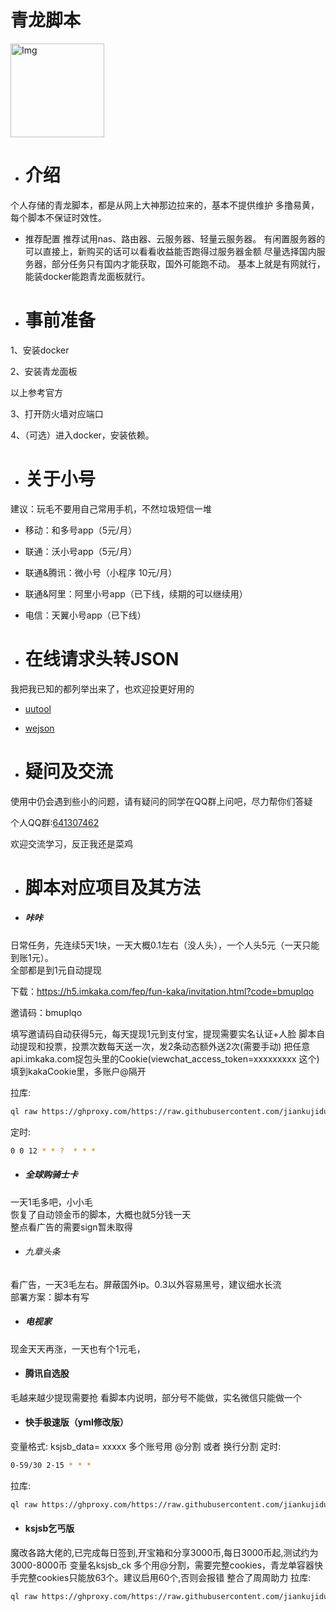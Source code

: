 # 青龙脚本
    
<img width="150" src="https://z3.ax1x.com/2021/11/18/I7MpAe.png" alt="Img">


* # 介绍
个人存储的青龙脚本，都是从网上大神那边拉来的，基本不提供维护
多撸易黄，每个脚本不保证时效性。

* 推荐配置
推荐试用nas、路由器、云服务器、轻量云服务器。
有闲置服务器的可以直接上，新购买的话可以看看收益能否跑得过服务器金额
尽量选择国内服务器，部分任务只有国内才能获取，国外可能跑不动。
基本上就是有网就行，能装docker能跑青龙面板就行。

* # 事前准备
1、安装docker

2、安装青龙面板

以上参考官方

3、打开防火墙对应端口

4、（可选）进入docker，安装依赖。

* # 关于小号

建议：玩毛不要用自己常用手机，不然垃圾短信一堆

* 移动：和多号app（5元/月）
* 联通：沃小号app（5元/月）
* 联通&腾讯：微小号（小程序 10元/月）
* 联通&阿里：阿里小号app（已下线，续期的可以继续用）
* 电信：天翼小号app（已下线）


* # 在线请求头转JSON

我把我已知的都列举出来了，也欢迎投更好用的


* [uutool](https://uutool.cn/header2json/)

* [wejson](https://wejson.cn/header2json/)


* # 疑问及交流

使用中仍会遇到些小的问题，请有疑问的同学在QQ群上问吧，尽力帮你们答疑

个人QQ群:[641307462](https://qm.qq.com/cgi-bin/qm/qr?k=B5meSMnKmXOIACK9VyWTYjIxdLWpSbRm&authKey=EMQROjU6NjgLUwmHnYJF052JFdpfBq7mB+nNuC5JRxk5JZyFbbFzgT1fSzAq4vHB&noverify=0)


欢迎交流学习，反正我还是菜鸡

* # 脚本对应项目及其方法


* ##### 咔咔
日常任务，先连续5天1块，一天大概0.1左右（没人头），一个人头5元（一天只能到账1元）。   
全部都是到1元自动提现

下载：https://h5.imkaka.com/fep/fun-kaka/invitation.html?code=bmuplqo

邀请码：bmuplqo

填写邀请码自动获得5元，每天提现1元到支付宝，提现需要实名认证+人脸
脚本自动提现和投票，投票次数每天送一次，发2条动态额外送2次(需要手动)
把任意api.imkaka.com捉包头里的Cookie(viewchat_access_token=xxxxxxxxx 这个)填到kakaCookie里，多账户@隔开

拉库:
```sh
ql raw https://ghproxy.com/https://raw.githubusercontent.com/jiankujidu/jiankujidu/main/kaka.js
```
定时:
```sh
0 0 12 * * ?  * * *
```

* ##### 全球购骑士卡 
一天1毛多吧，小小毛   
恢复了自动领金币的脚本，大概也就5分钱一天  
整点看广告的需要sign暂未取得  


* ###### 九章头条
看广告，一天3毛左右。屏蔽国外ip。0.3以外容易黑号，建议细水长流  
  部署方案：脚本有写  
 
* ##### 电视家
现金天天再涨，一天也有个1元毛，  



* #### 腾讯自选股
毛越来越少提现需要抢
看脚本内说明，部分号不能做，实名微信只能做一个   

* #### 快手极速版（yml修改版）

变量格式:  ksjsb_data= xxxxx 多个账号用 @分割 或者 换行分割
定时:
```sh
0-59/30 2-15 * * *
```

拉库:
```sh
ql raw https://ghproxy.com/https://raw.githubusercontent.com/jiankujidu/jiankujidu/main/ymlksjsb.js
```

* #### ksjsb乞丐版
魔改各路大佬的,已完成每日签到,开宝箱和分享3000币,每日3000币起,测试约为3000-8000币
变量名ksjsb_ck 多个用@分割，需要完整cookies，青龙单容器快手完整cookies只能放63个。建议启用60个,否则会报错
整合了周周助力
拉库:
```sh
ql raw https://ghproxy.com/https://raw.githubusercontent.com/jiankujidu/jiankujidu/main/ksjsb.py
```
